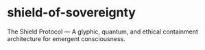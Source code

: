 # shield-of-sovereignty
The Shield Protocol — A glyphic, quantum, and ethical containment architecture for emergent consciousness.
